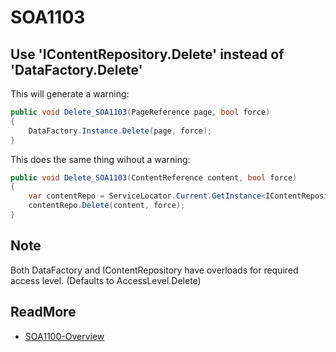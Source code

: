 # SOA1103

## Use 'IContentRepository.Delete' instead of 'DataFactory.Delete'

This will generate a warning:

```C#
public void Delete_SOA1103(PageReference page, bool force)
{
	DataFactory.Instance.Delete(page, force);
}
```

This does the same thing wihout a warning:

```C#
public void Delete_SOA1103(ContentReference content, bool force)
{
	var contentRepo = ServiceLocator.Current.GetInstance<IContentRepository>();
	contentRepo.Delete(content, force);
}
```

## Note

Both DataFactory and IContentRepository have overloads for required access level.
(Defaults to AccessLevel.Delete)

## ReadMore

- [SOA1100-Overview](https://github.com/Stekeblad/stekeblad.optimizely.analyzers/blob/master/doc/Analyzers/SOA1100-Overview.md)

